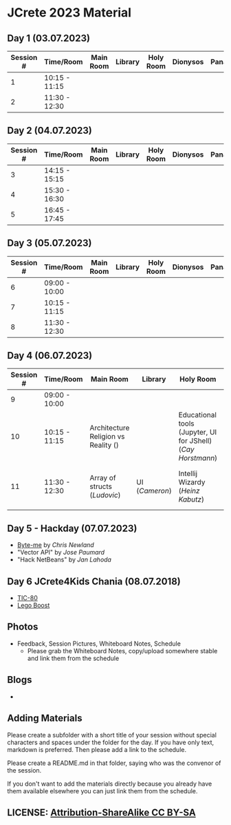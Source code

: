 # JCrete 2023 Material

## Day 1 (03.07.2023)

| Session # | Time/Room   | Main Room   | Library   | Holy Room | Dionysos | Panas | 
| --------- |-------------| ----------- |-----------|-----------|----------|-------|
| 1 | 10:15 - 11:15 |   |           |           |          |  |
| 2 | 11:30 - 12:30 |   |           |           |          |  |

## Day 2 (04.07.2023)

| Session # | Time/Room | Main Room  | Library | Holy Room  | Dionysos   | Panas | 
| --------- | --------- | ---------- |---------| -----------| ---------- | ----- |
| 3 | 14:15 - 15:15| |         |  |  |  |  |   
| 4 | 15:30 - 16:30| |         |  |  |  |  |   
| 5 | 16:45 - 17:45| |         |  |  |  |  |  

## Day 3 (05.07.2023)

| Session # | Time/Room    | Main Room  | Library   | Holy Room  | Dionysos   | Panas | 
| --------- | ------------ | ---------- | -------   | ---------- | ---------- | ----- |
| 6 | 09:00 - 10:00|  |  |  |  |  |  |  
| 7 | 10:15 - 11:15|  |  |  |  |  |  |    
| 8 | 11:30 - 12:30|  |  |  |  |  |  |    


## Day 4 (06.07.2023)

| Session # | Time/Room    | Main Room                           | Library        | Holy Room                                                    | Dionysos                        | Panas                                     | 
|-----------| -------------|-------------------------------------|----------------|--------------------------------------------------------------|---------------------------------|-------------------------------------------| 
| 9         | 09:00 - 10:00|                                     |                |                                                              |                                 |                                           |       
| 10        | 10:15 - 11:15| Architecture Religion vs Reality () |                | Educational tools (Jupyter, UI for JShell) (_Cay Horstmann_) | Containers Deep Dive (_Alvaro_) | Ecstasy ()                                |        
| 11        | 11:30 - 12:30| Array of structs (_Ludovic_)        | UI (_Cameron_) | Intellij Wizardy (_Heinz Kabutz_)                            |                                 | Learning a (natural) language (_Pauline_) | 

## Day 5 - Hackday (07.07.2023)

* [Byte-me](https://byte-me.dev/) by _Chris Newland_
* "Vector API" by _Jose Paumard_
* "Hack NetBeans" by _Jan Lahoda_

## Day 6 JCrete4Kids Chania (08.07.2018)
* [TIC-80](JCrete4Kids/TIC-80/)
* [Lego Boost](JCrete4Kids/LegoBoost/)

## Photos

* Feedback, Session Pictures, Whiteboard Notes, Schedule
    * Please grab the Whiteboard Notes, copy/upload somewhere stable and link them from the schedule

## Blogs

* 


## Adding Materials

Please create a subfolder with a short title of your session without special characters and spaces under the folder for the day. If you have only text, markdown is preferred. Then please add a link to the schedule.

Please create a README.md in that folder, saying who was the convenor of the session.

If you don't want to add the materials directly because you already have them available elsewhere you can just link them from the schedule.

## LICENSE:  [Attribution-ShareAlike CC BY-SA](https://creativecommons.org/licenses/)
